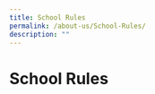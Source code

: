 ```yaml
---
title: School Rules
permalink: /about-us/School-Rules/
description: ""
---
```

School Rules
============